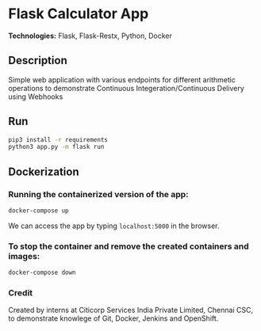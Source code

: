 # Flask Calculator App

**Technologies:** Flask, Flask-Restx, Python, Docker

## Description

Simple web application with various endpoints for different arithmetic operations to demonstrate Continuous Integeration/Continuous Delivery using Webhooks

## Run

```bash
pip3 install -r requirements
python3 app.py -m flask run
```

## Dockerization

### Running the containerized version of the app:
```bash
docker-compose up
```

We can access the app by typing `localhost:5000` in the browser.

### To stop the container and remove the created containers and images:
```bash
docker-compose down
```

### Credit

Created by interns at Citicorp Services India Private Limited, Chennai CSC, to demonstrate knowlege of Git, Docker, Jenkins and OpenShift.
